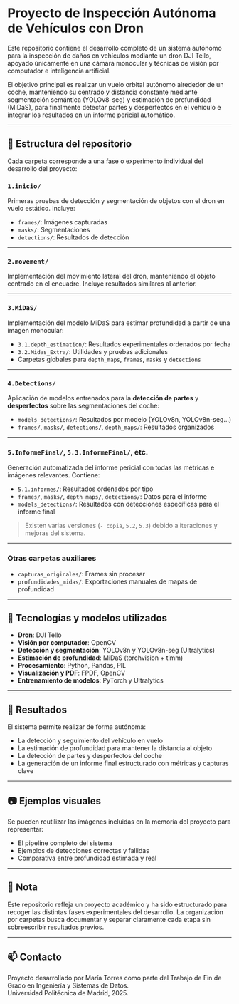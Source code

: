 # Proyecto de Inspección Autónoma de Vehículos con Dron

Este repositorio contiene el desarrollo completo de un sistema autónomo para la inspección de daños en vehículos mediante un dron DJI Tello, apoyado únicamente en una cámara monocular y técnicas de visión por computador e inteligencia artificial.

El objetivo principal es realizar un vuelo orbital autónomo alrededor de un coche, manteniendo su centrado y distancia constante mediante segmentación semántica (YOLOv8-seg) y estimación de profundidad (MiDaS), para finalmente detectar partes y desperfectos en el vehículo e integrar los resultados en un informe pericial automático.

---

## 📁 Estructura del repositorio

Cada carpeta corresponde a una fase o experimento individual del desarrollo del proyecto:

### `1.inicio/`
Primeras pruebas de detección y segmentación de objetos con el dron en vuelo estático. Incluye:
- `frames/`: Imágenes capturadas
- `masks/`: Segmentaciones
- `detections/`: Resultados de detección

---

### `2.movement/`
Implementación del movimiento lateral del dron, manteniendo el objeto centrado en el encuadre. Incluye resultados similares al anterior.

---

### `3.MiDaS/`
Implementación del modelo MiDaS para estimar profundidad a partir de una imagen monocular:
- `3.1.depth_estimation/`: Resultados experimentales ordenados por fecha
- `3.2.Midas_Extra/`: Utilidades y pruebas adicionales
- Carpetas globales para `depth_maps`, `frames`, `masks` y `detections`

---

### `4.Detections/`
Aplicación de modelos entrenados para la **detección de partes** y **desperfectos** sobre las segmentaciones del coche:
- `models_detections/`: Resultados por modelo (YOLOv8n, YOLOv8n-seg...)
- `frames/`, `masks/`, `detections/`, `depth_maps/`: Resultados organizados

---

### `5.InformeFinal/`, `5.3.InformeFinal/`, etc.
Generación automatizada del informe pericial con todas las métricas e imágenes relevantes. Contiene:
- `5.1.informes/`: Resultados ordenados por tipo
- `frames/`, `masks/`, `depth_maps/`, `detections/`: Datos para el informe
- `models_detections/`: Resultados con detecciones específicas para el informe final

> Existen varias versiones (`- copia`, `5.2`, `5.3`) debido a iteraciones y mejoras del sistema.

---

### Otras carpetas auxiliares
- `capturas_originales/`: Frames sin procesar
- `profundidades_midas/`: Exportaciones manuales de mapas de profundidad

---

## 🔧 Tecnologías y modelos utilizados

- **Dron**: DJI Tello
- **Visión por computador**: OpenCV
- **Detección y segmentación**: YOLOv8n y YOLOv8n-seg (Ultralytics)
- **Estimación de profundidad**: MiDaS (torchvision + timm)
- **Procesamiento**: Python, Pandas, PIL
- **Visualización y PDF**: FPDF, OpenCV
- **Entrenamiento de modelos**: PyTorch y Ultralytics

---

## 📑 Resultados

El sistema permite realizar de forma autónoma:
- La detección y seguimiento del vehículo en vuelo
- La estimación de profundidad para mantener la distancia al objeto
- La detección de partes y desperfectos del coche
- La generación de un informe final estructurado con métricas y capturas clave

---

## 📷 Ejemplos visuales

Se pueden reutilizar las imágenes incluidas en la memoria del proyecto para representar:
- El pipeline completo del sistema
- Ejemplos de detecciones correctas y fallidas
- Comparativa entre profundidad estimada y real

---

## 📌 Nota

Este repositorio refleja un proyecto académico y ha sido estructurado para recoger las distintas fases experimentales del desarrollo. La organización por carpetas busca documentar y separar claramente cada etapa sin sobreescribir resultados previos.

---

## 📫 Contacto

Proyecto desarrollado por María Torres como parte del Trabajo de Fin de Grado en Ingeniería y Sistemas de Datos.  
Universidad Politécnica de Madrid, 2025.


